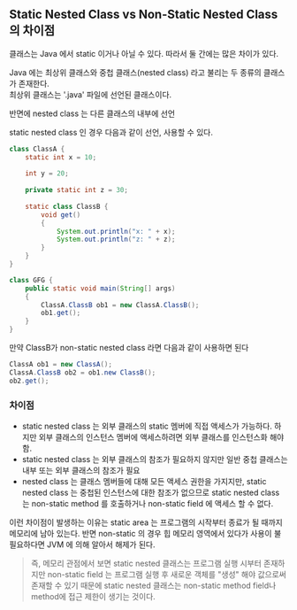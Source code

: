 ## Static Nested Class vs Non-Static Nested Class 의 차이점

클래스는 Java 에서 static 이거나 아닐 수 있다. 따라서 둘 간에는 많은 차이가 있다.

Java 에는 최상위 클래스와 중첩 클래스(nested class) 라고 불리는 두 종류의 클래스가 존재한다.
<br> 최상위 클래스는 '.java' 파일에 선언된 클래스이다.

반면에 nested class 는 다른 클래스의 내부에 선언

static nested class 인 경우 다음과 같이 선언, 사용할 수 있다.

```java
class ClassA {
    static int x = 10;
 
    int y = 20;
 
    private static int z = 30;
 
    static class ClassB {
        void get()
        {
            System.out.println("x: " + x);
            System.out.println("z: " + z);
        }
    }
}
```

```java
class GFG {
    public static void main(String[] args)
    {
        ClassA.ClassB ob1 = new ClassA.ClassB();
        ob1.get();
    }
}
```

만약 ClassB가 non-static nested class 라면 다음과 같이 사용하면 된다

```java
ClassA ob1 = new ClassA();
ClassA.ClassB ob2 = ob1.new ClassB();
ob2.get();
```


### 차이점

- static nested class 는 외부 클래스의 static 멤버에 직접 액세스가 가능하다. 하지만 외부 클래스의 인스턴스 멤버에 액세스하려면 외부 클래스를 인스턴스화 해야함.
- static nested class 는 외부 클래스의 참조가 필요하지 않지만 일반 중첩 클래스는 내부 또는 외부 클래스의 참조가 필요
- nested class 는 클래스 멤버들에 대해 모든 액세스 권한을 가지지만, static nested class 는 중첩된 인스턴스에 대한 참조가 없으므로 static nested class 는 non-static method 를 호출하거나 non-static field 에 액세스 할 수 없다.


이런 차이점이 발생하는 이유는 static area 는 프로그램의 시작부터 종료가 될 때까지 메모리에 남아 있는다.
반면 non-static 의 경우 힙 메모리 영역에서 있다가 사용이 불필요하다면 JVM 에 의해 알아서 해제가 된다.

>즉, 메모리 관점에서 보면 static nested 클래스는 프로그램 실행 시부터 존재하지만
non-static field 는 프로그램 실행 후 새로운 객체를 "생성" 해야 값으로써 존재할 수 있기 때문에
static nested 클래스는 non-static method field나 method에 접근 제한이 생기는 것이다.